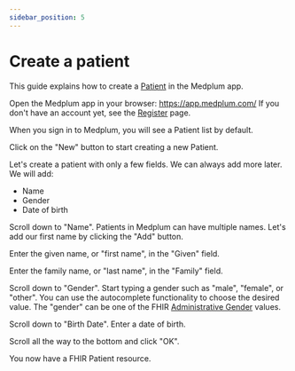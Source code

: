 ```yaml
---
sidebar_position: 5
---
```


# Create a patient

This guide explains how to create a [Patient](/docs/api/fhir/resources/patient) in the Medplum app.

Open the Medplum app in your browser: https://app.medplum.com/ If you don't have an account yet, see the [Register](./register) page.

When you sign in to Medplum, you will see a Patient list by default.

Click on the "New" button to start creating a new Patient.

Let's create a patient with only a few fields. We can always add more later. We will add:

- Name
- Gender
- Date of birth

Scroll down to "Name". Patients in Medplum can have multiple names. Let's add our first name by clicking the "Add" button.

Enter the given name, or "first name", in the "Given" field.

Enter the family name, or "last name", in the "Family" field.

Scroll down to "Gender". Start typing a gender such as "male", "female", or "other". You can use the autocomplete functionality to choose the desired value. The "gender" can be one of the FHIR [Administrative Gender](https://www.hl7.org/fhir/valueset-administrative-gender.html) values.

Scroll down to "Birth Date". Enter a date of birth.

Scroll all the way to the bottom and click "OK".

You now have a FHIR Patient resource.
